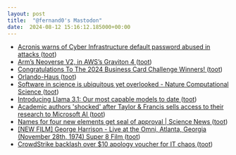 ```yaml
---
layout: post
title:  "@fernand0's Mastodon"
date:  2024-08-12 15:16:12.185000+00:00
---
```

*  [Acronis warns of Cyber Infrastructure default password abused in attacks ](https://www.bleepingcomputer.com/news/security/acronis-warns-of-cyber-infrastructure-default-password-abused-in-attacks) ([toot](https://mastodon.social/@fernand0/112949708205854416))
*  [Arm’s Neoverse V2, in AWS’s Graviton 4 ](https://chipsandcheese.com/2024/07/22/arms-neoverse-v2-in-awss-graviton-4) ([toot](https://mastodon.social/@fernand0/112949461833944085))
*  [Congratulations To The 2024 Business Card Challenge Winners! ](https://hackaday.com/2024/07/15/congratulations-to-the-2024-business-card-challenge-winners) ([toot](https://mastodon.social/@fernand0/112949197779767622))
*  [Orlando-Haus ](https://www.flickr.com/photos/fernand0/53895201298) ([toot](https://mastodon.social/@fernand0/112949070841451950))
*  [Software in science is ubiquitous yet overlooked - Nature Computational Science ](https://www.nature.com/articles/s43588-024-00651-) ([toot](https://mastodon.social/@fernand0/112948969936270968))
*  [Introducing Llama 3.1: Our most capable models to date ](https://simonwillison.net/2024/Jul/23/introducing-llama-31) ([toot](https://mastodon.social/@fernand0/112948896362180216))
*  [Academic authors 'shocked' after Taylor & Francis sells access to their research to Microsoft AI ](https://www.thebookseller.com/news/academic-authors-shocked-after-taylor--francis-sells-access-to-their-research-to-microsoft-a) ([toot](https://mastodon.social/@fernand0/112948521196772751))
*  [Names for four new elements get seal of approval \| Science News ](https://www.sciencenews.org/blog/science-ticker/names-four-new-elements-get-seal-approva) ([toot](https://mastodon.social/@fernand0/112948314987070484))
*  [[NEW FILM] George Harrison - Live at the Omni, Atlanta, Georgia (November 28th, 1974) Super 8 Film ](https://www.youtube.com/watch?v=un1wwAu-79g&amp%3Bfeature=youtu.b) ([toot](https://mastodon.social/@fernand0/112948023807149759))
*  [CrowdStrike backlash over $10 apology voucher for IT chaos ](https://www.bbc.com/news/articles/ce58p0048r0) ([toot](https://mastodon.social/@fernand0/112947894542035220))
